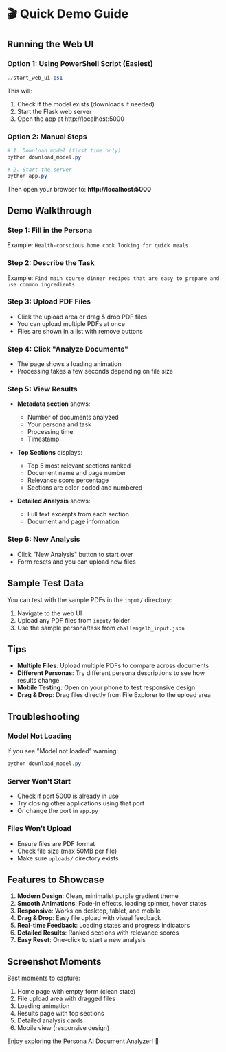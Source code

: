 # 🎬 Quick Demo Guide

## Running the Web UI

### Option 1: Using PowerShell Script (Easiest)

```powershell
./start_web_ui.ps1
```

This will:
1. Check if the model exists (downloads if needed)
2. Start the Flask web server
3. Open the app at http://localhost:5000

### Option 2: Manual Steps

```powershell
# 1. Download model (first time only)
python download_model.py

# 2. Start the server
python app.py
```

Then open your browser to: **http://localhost:5000**

## Demo Walkthrough

### Step 1: Fill in the Persona
Example: `Health-conscious home cook looking for quick meals`

### Step 2: Describe the Task
Example: `Find main course dinner recipes that are easy to prepare and use common ingredients`

### Step 3: Upload PDF Files
- Click the upload area or drag & drop PDF files
- You can upload multiple PDFs at once
- Files are shown in a list with remove buttons

### Step 4: Click "Analyze Documents"
- The page shows a loading animation
- Processing takes a few seconds depending on file size

### Step 5: View Results
- **Metadata section** shows:
  - Number of documents analyzed
  - Your persona and task
  - Processing time
  - Timestamp

- **Top Sections** displays:
  - Top 5 most relevant sections ranked
  - Document name and page number
  - Relevance score percentage
  - Sections are color-coded and numbered

- **Detailed Analysis** shows:
  - Full text excerpts from each section
  - Document and page information

### Step 6: New Analysis
- Click "New Analysis" button to start over
- Form resets and you can upload new files

## Sample Test Data

You can test with the sample PDFs in the `input/` directory:

1. Navigate to the web UI
2. Upload any PDF files from `input/` folder
3. Use the sample persona/task from `challenge1b_input.json`

## Tips

- **Multiple Files**: Upload multiple PDFs to compare across documents
- **Different Personas**: Try different persona descriptions to see how results change
- **Mobile Testing**: Open on your phone to test responsive design
- **Drag & Drop**: Drag files directly from File Explorer to the upload area

## Troubleshooting

### Model Not Loading
If you see "Model not loaded" warning:
```powershell
python download_model.py
```

### Server Won't Start
- Check if port 5000 is already in use
- Try closing other applications using that port
- Or change the port in `app.py`

### Files Won't Upload
- Ensure files are PDF format
- Check file size (max 50MB per file)
- Make sure `uploads/` directory exists

## Features to Showcase

1. **Modern Design**: Clean, minimalist purple gradient theme
2. **Smooth Animations**: Fade-in effects, loading spinner, hover states
3. **Responsive**: Works on desktop, tablet, and mobile
4. **Drag & Drop**: Easy file upload with visual feedback
5. **Real-time Feedback**: Loading states and progress indicators
6. **Detailed Results**: Ranked sections with relevance scores
7. **Easy Reset**: One-click to start a new analysis

## Screenshot Moments

Best moments to capture:
1. Home page with empty form (clean state)
2. File upload area with dragged files
3. Loading animation
4. Results page with top sections
5. Detailed analysis cards
6. Mobile view (responsive design)

Enjoy exploring the Persona AI Document Analyzer! 🚀
